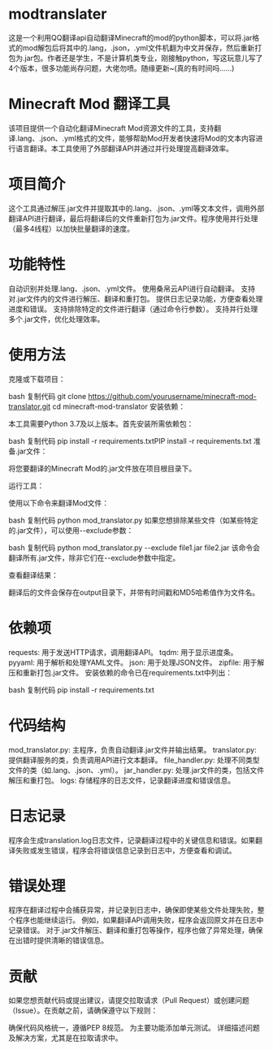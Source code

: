# modtranslater
这是一个利用QQ翻译api自动翻译Minecraft的mod的python脚本，可以将.jar格式的mod解包后将其中的.lang，.json，.yml文件机翻为中文并保存，然后重新打包为.jar包。作者还是学生，不是计算机类专业，刚接触python，写这玩意儿写了4个版本，很多功能尚存问题，大佬勿喷。随缘更新~(真的有时间吗......)
# Minecraft Mod 翻译工具
该项目提供一个自动化翻译Minecraft Mod资源文件的工具，支持翻译.lang、.json、.yml格式的文件，能够帮助Mod开发者快速将Mod的文本内容进行语言翻译。本工具使用了外部翻译API并通过并行处理提高翻译效率。

# 项目简介
这个工具通过解压.jar文件并提取其中的.lang、.json、.yml等文本文件，调用外部翻译API进行翻译，最后将翻译后的文件重新打包为.jar文件。程序使用并行处理（最多4线程）以加快批量翻译的速度。

# 功能特性
自动识别并处理.lang、.json、.yml文件。
使用桑帛云API进行自动翻译。
支持对.jar文件内的文件进行解压、翻译和重打包。
提供日志记录功能，方便查看处理进度和错误。
支持排除特定的文件进行翻译（通过命令行参数）。
支持并行处理多个.jar文件，优化处理效率。
# 使用方法
克隆或下载项目：

bash
复制代码
git clone https://github.com/yourusername/minecraft-mod-translator.git
cd minecraft-mod-translator
安装依赖：

本工具需要Python 3.7及以上版本。首先安装所需依赖包：

bash
复制代码
pip install -r requirements.txtPIP install -r requirements.txt
准备.jar文件：

将您要翻译的Minecraft Mod的.jar文件放在项目根目录下。

运行工具：

使用以下命令来翻译Mod文件：

bash
复制代码
python mod_translator.py
如果您想排除某些文件（如某些特定的.jar文件），可以使用--exclude参数：

bash
复制代码
python mod_translator.py --exclude file1.jar file2.jar
该命令会翻译所有.jar文件，除非它们在--exclude参数中指定。

查看翻译结果：

翻译后的文件会保存在output目录下，并带有时间戳和MD5哈希值作为文件名。

# 依赖项
requests: 用于发送HTTP请求，调用翻译API。
tqdm: 用于显示进度条。
pyyaml: 用于解析和处理YAML文件。
json: 用于处理JSON文件。
zipfile: 用于解压和重新打包.jar文件。
安装依赖的命令已在requirements.txt中列出：

bash
复制代码
pip install -r requirements.txt
# 代码结构
mod_translator.py: 主程序，负责自动翻译.jar文件并输出结果。
translator.py: 提供翻译服务的类，负责调用API进行文本翻译。
file_handler.py: 处理不同类型文件的类（如.lang、.json、.yml）。
jar_handler.py: 处理.jar文件的类，包括文件解压和重打包。
logs: 存储程序的日志文件，记录翻译进度和错误信息。
# 日志记录
程序会生成translation.log日志文件，记录翻译过程中的关键信息和错误。如果翻译失败或发生错误，程序会将错误信息记录到日志中，方便查看和调试。

# 错误处理
程序在翻译过程中会捕获异常，并记录到日志中，确保即使某些文件处理失败，整个程序也能继续运行。
例如，如果翻译API调用失败，程序会返回原文并在日志中记录错误。
对于.jar文件解压、翻译和重打包等操作，程序也做了异常处理，确保在出错时提供清晰的错误信息。
# 贡献
如果您想贡献代码或提出建议，请提交拉取请求（Pull Request）或创建问题（Issue）。在贡献之前，请确保遵守以下规则：

确保代码风格统一，遵循PEP 8规范。
为主要功能添加单元测试。
详细描述问题及解决方案，尤其是在拉取请求中。
